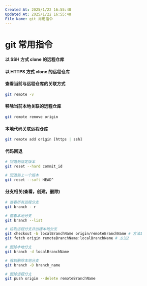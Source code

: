 ```yaml
---
Created At: 2025/1/22 16:55:48
Updated At: 2025/1/22 16:55:48
File Name: git 常用指令
---
```


# git 常用指令

#### 以 SSH 方式 clone 的远程仓库

#### 以 HTTPS 方式 clone 的远程仓库

#### 查看当前与远程仓库的关联方式

```bash
git remote -v
```

#### 移除当前本地关联的远程仓库

```bash
git remote remove origin
```

#### 本地代码关联远程仓库

```bash
git remote add origin [https | ssh]
```

#### 代码回退

```bash
# 回退到指定版本
git reset --hard commit_id

# 回退到上一个版本
git reset --soft HEAD^
```

#### 分支相关(查看，创建，删除)

```bash
# 查看所有远程分支
git branch - r

# 查看本地分支
git branch --list

# 拉取远程分支并创建本地分支
git checkout -b localBranchName origin/remoteBranchName # 方法1
git fetch origin remoteBranchName:localBranchName # 方法2

# 删除本地分支
git branch -d localBranchName

# 强制删除本地分支
git branch -D branch_name

# 删除远程分支
git push origin --delete remoteBranchName
```
